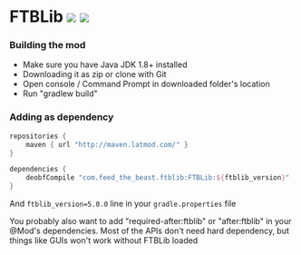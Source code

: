 # FTBLib [![](http://cf.way2muchnoise.eu/ftblib.svg)](https://minecraft.curseforge.com/projects/ftblib) [![](http://cf.way2muchnoise.eu/versions/ftblib.svg)](https://minecraft.curseforge.com/projects/ftblib)

### Building the mod

- Make sure you have Java JDK 1.8+ installed
- Downloading it as zip or clone with Git
- Open console / Command Prompt in downloaded folder's location
- Run "gradlew build"

### Adding as dependency

```groovy
repositories {
	maven { url "http://maven.latmod.com/" }
}

dependencies {
	deobfCompile "com.feed_the_beast.ftblib:FTBLib:${ftblib_version}"
}
```

And `ftblib_version=5.0.0` line in your `gradle.properties` file

You probably also want to add "required-after:ftblib" or "after:ftblib" in your @Mod's dependencies.
Most of the APIs don't need hard dependency, but things like GUIs won't work without FTBLib loaded